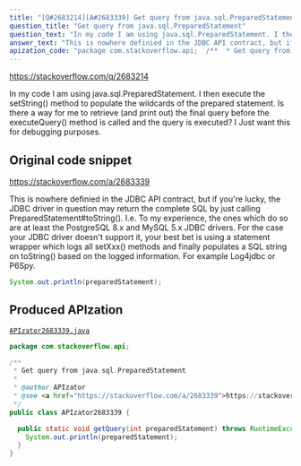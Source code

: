 ```yaml
---
title: "[Q#2683214][A#2683339] Get query from java.sql.PreparedStatement"
question_title: "Get query from java.sql.PreparedStatement"
question_text: "In my code I am using java.sql.PreparedStatement. I then execute the setString() method to populate the wildcards of the prepared statement. Is there a way for me to retrieve (and print out) the final query before the executeQuery() method is called and the query is executed?  I Just want this for debugging purposes."
answer_text: "This is nowhere definied in the JDBC API contract, but if you're lucky, the JDBC driver in question may return the complete SQL by just calling PreparedStatement#toString(). I.e. To my experience, the ones which do so are at least the PostgreSQL 8.x and MySQL 5.x JDBC drivers. For the case your JDBC driver doesn't support it, your best bet is using a statement wrapper which logs all setXxx() methods and finally populates a SQL string on toString() based on the logged information. For example Log4jdbc or P6Spy."
apization_code: "package com.stackoverflow.api;  /**  * Get query from java.sql.PreparedStatement  *  * @author APIzator  * @see <a href=\"https://stackoverflow.com/a/2683339\">https://stackoverflow.com/a/2683339</a>  */ public class APIzator2683339 {    public static void getQuery(int preparedStatement) throws RuntimeException {     System.out.println(preparedStatement);   } }"
---
```


https://stackoverflow.com/q/2683214

In my code I am using java.sql.PreparedStatement.
I then execute the setString() method to populate the wildcards of the prepared statement.
Is there a way for me to retrieve (and print out) the final query before the executeQuery() method is called and the query is executed?  I Just want this for debugging purposes.



## Original code snippet

https://stackoverflow.com/a/2683339

This is nowhere definied in the JDBC API contract, but if you&#x27;re lucky, the JDBC driver in question may return the complete SQL by just calling PreparedStatement#toString(). I.e.
To my experience, the ones which do so are at least the PostgreSQL 8.x and MySQL 5.x JDBC drivers. For the case your JDBC driver doesn&#x27;t support it, your best bet is using a statement wrapper which logs all setXxx() methods and finally populates a SQL string on toString() based on the logged information. For example Log4jdbc or P6Spy.

```java
System.out.println(preparedStatement);
```

## Produced APIzation

[`APIzator2683339.java`](https://github.com/pasqualesalza/apization-temp-data/raw/master/apizations/java/APIzator2683339.java)

```java
package com.stackoverflow.api;

/**
 * Get query from java.sql.PreparedStatement
 *
 * @author APIzator
 * @see <a href="https://stackoverflow.com/a/2683339">https://stackoverflow.com/a/2683339</a>
 */
public class APIzator2683339 {

  public static void getQuery(int preparedStatement) throws RuntimeException {
    System.out.println(preparedStatement);
  }
}

```